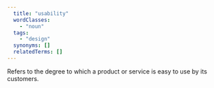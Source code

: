 ```yaml
---
  title: "usability"
  wordClasses:
    - "noun"
  tags:
    - "design"
  synonyms: []
  relatedTerms: []
---
```

Refers to the degree to which a product or service is easy to use by its customers.
